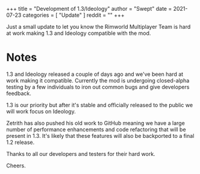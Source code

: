 +++
title = "Development of 1.3/Ideology"
author = "Swept"
date = 2021-07-23
categories = [
	"Update"
]
reddit = ""
+++

Just a small update to let you know the Rimworld Multiplayer Team is hard at work making 1.3 and Ideology compatible with the mod.

<!--more-->

# Notes

1.3 and Ideology released a couple of days ago and we've been hard at work making it compatible. Currently the mod is undergoing closed-alpha testing by a few individuals to iron out common bugs and give developers feedback.

1.3 is our priority but after it's stable and officially released to the public we will work focus on Ideology.

Zetrith has also pushed his old work to GitHub meaning we have a large number of performance enhancements and code refactoring that will be present in 1.3. It's likely that these features will also be backported to a final 1.2 release.

Thanks to all our developers and testers for their hard work.

Cheers.

&nbsp;

&nbsp;

&nbsp;

&nbsp;

&nbsp;

&nbsp;

&nbsp;

